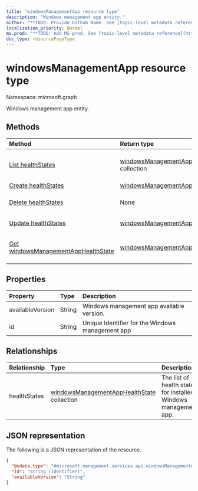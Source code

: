 ```yaml
---
title: "windowsManagementApp resource type"
description: "Windows management app entity."
author: "**TODO: Provide Github Name. See [topic-level metadata reference](https://msgo.azurewebsites.net/add/document/guidelines/metadata.html#topic-level-metadata)**"
localization_priority: Normal
ms.prod: "**TODO: Add MS prod. See [topic-level metadata reference](https://msgo.azurewebsites.net/add/document/guidelines/metadata.html#topic-level-metadata)**"
doc_type: resourcePageType
---
```


# windowsManagementApp resource type


Namespace: microsoft.graph

Windows management app entity.

## Methods
|Method|Return type|Description|
|:---|:---|:---|
|[List healthStates](../api/windowsmanagementapp-list-healthstates.md)|[windowsManagementAppHealthState](../resources/windowsmanagementapphealthstate.md) collection|Get the windowsManagementAppHealthStates from the healthStates navigation property.|
|[Create healthStates](../api/windowsmanagementapp-post-healthstates.md)|[windowsManagementAppHealthState](../resources/windowsmanagementapphealthstate.md)|Create a new healthStates object.|
|[Delete healthStates](../api/windowsmanagementapp-delete-healthstates.md)|None|Delete a [windowsManagementAppHealthState](../resources/windowsmanagementapphealthstate.md) object.|
|[Update healthStates](../api/windowsmanagementapp-update-healthstates.md)|[windowsManagementAppHealthState](../resources/windowsmanagementapphealthstate.md)|Update the properties of a healthStates object.|
|[Get windowsManagementAppHealthState](../api/windowsmanagementapphealthstate-get.md)|[windowsManagementAppHealthState](../resources/windowsmanagementapphealthstate.md)|Read the properties and relationships of a [windowsManagementAppHealthState](../resources/windowsmanagementapphealthstate.md) object.|

## Properties
|Property|Type|Description|
|:---|:---|:---|
|availableVersion|String|Windows management app available version.|
|id|String|Unique Identifier for the Windows management app|

## Relationships
|Relationship|Type|Description|
|:---|:---|:---|
|healthStates|[windowsManagementAppHealthState](../resources/windowsmanagementapphealthstate.md) collection|The list of health states for installed Windows management app.|

## JSON representation
The following is a JSON representation of the resource.
<!-- {
  "blockType": "resource",
  "keyProperty": "id",
  "@odata.type": "microsoft.management.services.api.windowsManagementApp",
  "baseType": "",
  "openType": false
}
-->
``` json
{
  "@odata.type": "#microsoft.management.services.api.windowsManagementApp",
  "id": "String (identifier)",
  "availableVersion": "String"
}
```

